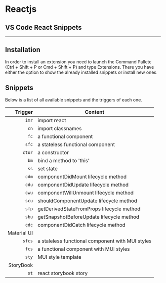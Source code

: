 # Reactjs
## VS Code React Snippets
-------------------

## Installation

In order to install an extension you need to launch the Command Pallete (Ctrl + Shift + P or Cmd + Shift + P) and type Extensions.
There you have either the option to show the already installed snippets or install new ones.

## Snippets

Below is a list of all available snippets and the triggers of each one.

| Trigger  | Content |
| -------: | ------- |
| `imr`   | import react |
| `cn`    | import classnames |
| `fc`    | a functional component |
| `sfc`   | a stateless functional component |
| `ctor`  | a constructor |
| `bm`    | bind a method to 'this' |
| `ss`    | set state |
| `cdm`   | componentDidMount lifecycle method |
| `cdu`   | componentDidUpdate lifecycle method |
| `cwu`   | componentWillUnmount lifecycle method |
| `scu`   | shouldComponentUpdate lifecycle method |
| `sfp`   | getDerivedStateFromProps lifecycle method |
| `sbu`   | getSnapshotBeforeUpdate lifecycle method |
| `cdc`   | componentDidCatch lifecycle method |
| Material UI |
| `sfcs`  | a staleless functional component with MUI styles |
| `fcs`   | a functional component with MUI styles |
| `sty`   | MUI style template |
| StoryBook |
| `st`    | react storybook story |
